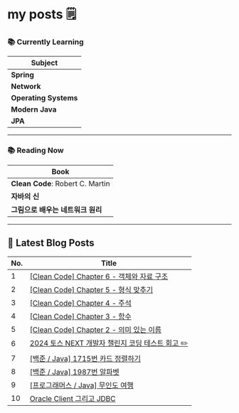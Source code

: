 # my posts 🗒️

### 📚 Currently Learning

| Subject            |
|--------------------|
| **Spring**          |
| **Network**         |
| **Operating Systems** |
| **Modern Java**     |
| **JPA**             |

---

### 📚 Reading Now

| Book                                   |
|----------------------------------------|
| **Clean Code**: Robert C. Martin       |
| **자바의 신**                           |
| **그림으로 배우는 네트워크 원리**         |

---

## 📕 Latest Blog Posts

| No. | Title                              |
|-----|------------------------------------|
| 1 | [[Clean Code] Chapter 6 - 객체와 자료 구조](https://hoojjang.tistory.com/12) |
| 2 | [[Clean Code] Chapter 5 - 형식 맞추기](https://hoojjang.tistory.com/11) |
| 3 | [[Clean Code] Chapter 4 - 주석](https://hoojjang.tistory.com/10) |
| 4 | [[Clean Code] Chapter 3 - 함수](https://hoojjang.tistory.com/9) |
| 5 | [[Clean Code] Chapter 2 - 의미 있는 이름](https://hoojjang.tistory.com/8) |
| 6 | [2024 토스 NEXT 개발자 챌린지 코딩 테스트 회고 ✏️](https://hoojjang.tistory.com/7) |
| 7 | [[백준 / Java] 1715번 카드 정렬하기](https://hoojjang.tistory.com/6) |
| 8 | [[백준 / Java] 1987번 알파벳](https://hoojjang.tistory.com/4) |
| 9 | [[프로그래머스 / Java] 무인도 여행](https://hoojjang.tistory.com/3) |
| 10 | [Oracle Client 그리고 JDBC  ](https://hoojjang.tistory.com/2) |
